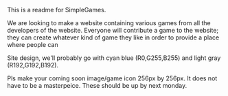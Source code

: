This is a readme for SimpleGames.

We are looking to make a website containing various games from all the developers of the website. Everyone will contribute a game to the website; they can create whatever kind of game they like in order to provide a place where people can

Site design, we'll probably go with cyan blue (R0,G255,B255) and light gray (R192,G192,B192).

Pls make your coming soon image/game icon 256px by 256px. It does not have to be a masterpeice. These should be up by next monday.
